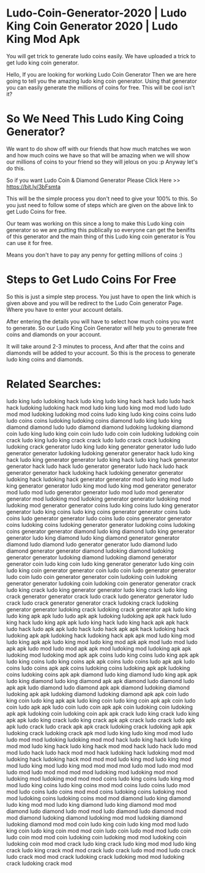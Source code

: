 # Ludo-Coin-Generator-2020 | Ludo King Coin Generator 2020 | Ludo King Mod Apk

You will get trick to generate ludo coins easily. We have uploaded a trick to get ludo king coin generator.

Hello, If you are looking for working Ludo Coin Generator Then we are here going to tell you the amazing ludo king coin generator. Using that generator you can easily generate the millions of coins for free. This will be cool isn't it? 

# So We Need This Ludo King Coing Generator? 
We want to do show off with our friends that how much matches we won and how much coins we have so that will be amazing when we will show our millions of coins to your friend so they will jelous on you :p Anyway let's do this. 

So if you want Ludo Coin & Diamond Generator Please Click Here >> https://bit.ly/3bFsmta

This will be the simple process you don't need to give your 100% to this. So you just need to follow some of steps which are given on the above link to get Ludo Coins for free.

Our team was working on this since a long to make this Ludo king coin generator so we are putting this publically so everyone can get the benifits of this generator and the main thing of this Ludo king coin generator is You can use it for free. 

Means you don't have to pay any penny for getting millions of coins :)

# Steps to Get Ludo Coins For Free
So this is just a simple step process. You just have to open the link which is given above and you will be redirect to the Ludo Coin generator Page. Where you have to enter your account details. 

After entering the details you will have to select how much coins you want to generate. So our Ludo King Coin Generator will help you to generate free coins and diamonds on your account.

It will take around 2-3 minutes to process, And after that the coins and diamonds will be added to your account. So this is the process to generate ludo king coins and diamonds.

# Related Searches: 

ludo king
ludo
ludoking
hack ludo king
ludo king hack
hack ludo
ludo hack
hack ludoking
ludoking hack
mod ludo king
ludo king mod
mod ludo
ludo mod
mod ludoking
ludoking mod
coins ludo king
ludo king coins
coins ludo
ludo coins
coins ludoking
ludoking coins
diamond ludo king
ludo king diamond
diamond ludo
ludo diamond
diamond ludoking
ludoking diamond
coin ludo king
ludo king coin
coin ludo
ludo coin
coin ludoking
ludoking coin
crack ludo king
ludo king crack
crack ludo
ludo crack
crack ludoking
ludoking crack
generator ludo king
ludo king generator
generator ludo
ludo generator
generator ludoking
ludoking generator
generator hack ludo king
hack ludo king generator
generator ludo king hack
ludo king hack generator
generator hack ludo
hack ludo generator
generator ludo hack
ludo hack generator
generator hack ludoking
hack ludoking generator
generator ludoking hack
ludoking hack generator
generator mod ludo king
mod ludo king generator
generator ludo king mod
ludo king mod generator
generator mod ludo
mod ludo generator
generator ludo mod
ludo mod generator
generator mod ludoking
mod ludoking generator
generator ludoking mod
ludoking mod generator
generator coins ludo king
coins ludo king generator
generator ludo king coins
ludo king coins generator
generator coins ludo
coins ludo generator
generator ludo coins
ludo coins generator
generator coins ludoking
coins ludoking generator
generator ludoking coins
ludoking coins generator
generator diamond ludo king
diamond ludo king generator
generator ludo king diamond
ludo king diamond generator
generator diamond ludo
diamond ludo generator
generator ludo diamond
ludo diamond generator
generator diamond ludoking
diamond ludoking generator
generator ludoking diamond
ludoking diamond generator
generator coin ludo king
coin ludo king generator
generator ludo king coin
ludo king coin generator
generator coin ludo
coin ludo generator
generator ludo coin
ludo coin generator
generator coin ludoking
coin ludoking generator
generator ludoking coin
ludoking coin generator
generator crack ludo king
crack ludo king generator
generator ludo king crack
ludo king crack generator
generator crack ludo
crack ludo generator
generator ludo crack
ludo crack generator
generator crack ludoking
crack ludoking generator
generator ludoking crack
ludoking crack generator
apk ludo king
ludo king apk
apk ludo
ludo apk
apk ludoking
ludoking apk
apk hack ludo king
hack ludo king apk
apk ludo king hack
ludo king hack apk
apk hack ludo
hack ludo apk
apk ludo hack
ludo hack apk
apk hack ludoking
hack ludoking apk
apk ludoking hack
ludoking hack apk
apk mod ludo king
mod ludo king apk
apk ludo king mod
ludo king mod apk
apk mod ludo
mod ludo apk
apk ludo mod
ludo mod apk
apk mod ludoking
mod ludoking apk
apk ludoking mod
ludoking mod apk
apk coins ludo king
coins ludo king apk
apk ludo king coins
ludo king coins apk
apk coins ludo
coins ludo apk
apk ludo coins
ludo coins apk
apk coins ludoking
coins ludoking apk
apk ludoking coins
ludoking coins apk
apk diamond ludo king
diamond ludo king apk
apk ludo king diamond
ludo king diamond apk
apk diamond ludo
diamond ludo apk
apk ludo diamond
ludo diamond apk
apk diamond ludoking
diamond ludoking apk
apk ludoking diamond
ludoking diamond apk
apk coin ludo king
coin ludo king apk
apk ludo king coin
ludo king coin apk
apk coin ludo
coin ludo apk
apk ludo coin
ludo coin apk
apk coin ludoking
coin ludoking apk
apk ludoking coin
ludoking coin apk
apk crack ludo king
crack ludo king apk
apk ludo king crack
ludo king crack apk
apk crack ludo
crack ludo apk
apk ludo crack
ludo crack apk
apk crack ludoking
crack ludoking apk
apk ludoking crack
ludoking crack apk
mod ludo king
ludo king mod
mod ludo
ludo mod
mod ludoking
ludoking mod
mod hack ludo king
hack ludo king mod
mod ludo king hack
ludo king hack mod
mod hack ludo
hack ludo mod
mod ludo hack
ludo hack mod
mod hack ludoking
hack ludoking mod
mod ludoking hack
ludoking hack mod
mod mod ludo king
mod ludo king mod
mod ludo king mod
ludo king mod mod
mod mod ludo
mod ludo mod
mod ludo mod
ludo mod mod
mod mod ludoking
mod ludoking mod
mod ludoking mod
ludoking mod mod
mod coins ludo king
coins ludo king mod
mod ludo king coins
ludo king coins mod
mod coins ludo
coins ludo mod
mod ludo coins
ludo coins mod
mod coins ludoking
coins ludoking mod
mod ludoking coins
ludoking coins mod
mod diamond ludo king
diamond ludo king mod
mod ludo king diamond
ludo king diamond mod
mod diamond ludo
diamond ludo mod
mod ludo diamond
ludo diamond mod
mod diamond ludoking
diamond ludoking mod
mod ludoking diamond
ludoking diamond mod
mod coin ludo king
coin ludo king mod
mod ludo king coin
ludo king coin mod
mod coin ludo
coin ludo mod
mod ludo coin
ludo coin mod
mod coin ludoking
coin ludoking mod
mod ludoking coin
ludoking coin mod
mod crack ludo king
crack ludo king mod
mod ludo king crack
ludo king crack mod
mod crack ludo
crack ludo mod
mod ludo crack
ludo crack mod
mod crack ludoking
crack ludoking mod
mod ludoking crack
ludoking crack mod

